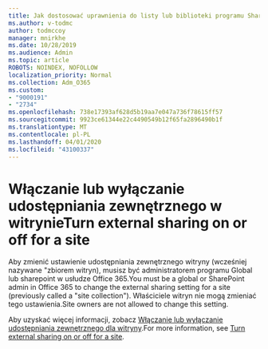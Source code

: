 ```yaml
---
title: Jak dostosować uprawnienia do listy lub biblioteki programu SharePoint
ms.author: v-todmc
author: todmccoy
manager: mnirkhe
ms.date: 10/28/2019
ms.audience: Admin
ms.topic: article
ROBOTS: NOINDEX, NOFOLLOW
localization_priority: Normal
ms.collection: Adm_O365
ms.custom:
- "9000191"
- "2734"
ms.openlocfilehash: 738e17393af628d5b19aa7e047a736f78615ff57
ms.sourcegitcommit: 9923ce61344e22c4490549b12f65fa2896490b1f
ms.translationtype: MT
ms.contentlocale: pl-PL
ms.lasthandoff: 04/01/2020
ms.locfileid: "43100337"
---
```

# <a name="turn-external-sharing-on-or-off-for-a-site"></a><span data-ttu-id="1b98f-102">Włączanie lub wyłączanie udostępniania zewnętrznego w witrynie</span><span class="sxs-lookup"><span data-stu-id="1b98f-102">Turn external sharing on or off for a site</span></span>

<span data-ttu-id="1b98f-103">Aby zmienić ustawienie udostępniania zewnętrznego witryny (wcześniej nazywane "zbiorem witryn), musisz być administratorem programu Global lub sharepoint w usłudze Office 365.</span><span class="sxs-lookup"><span data-stu-id="1b98f-103">You must be a global or SharePoint admin in Office 365 to change the external sharing setting for a site (previously called a "site collection").</span></span> <span data-ttu-id="1b98f-104">Właściciele witryn nie mogą zmieniać tego ustawienia.</span><span class="sxs-lookup"><span data-stu-id="1b98f-104">Site owners are not allowed to change this setting.</span></span> 

<span data-ttu-id="1b98f-105">Aby uzyskać więcej informacji, zobacz [Włączanie lub wyłączanie udostępniania zewnętrznego dla witryny](https://docs.microsoft.com/sharepoint/change-external-sharing-site).</span><span class="sxs-lookup"><span data-stu-id="1b98f-105">For more information, see [Turn external sharing on or off for a site](https://docs.microsoft.com/sharepoint/change-external-sharing-site).</span></span>
